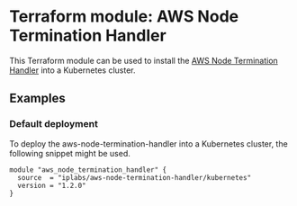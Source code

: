 # Terraform module: AWS Node Termination Handler

This Terraform module can be used to install the [AWS Node Termination Handler](https://github.com/aws/aws-node-termination-handler)
into a Kubernetes cluster.

## Examples

### Default deployment

To deploy the aws-node-termination-handler into a Kubernetes cluster, the following
snippet might be used.

```hcl
module "aws_node_termination_handler" {
  source  = "iplabs/aws-node-termination-handler/kubernetes"
  version = "1.2.0"
}
```
